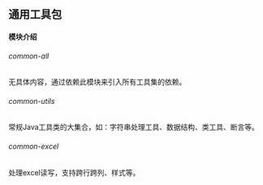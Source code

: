 ## 通用工具包

#### 模块介绍
###### common-all
无具体内容，通过依赖此模块来引入所有工具集的依赖。

###### common-utils
常规Java工具类的大集合，如：字符串处理工具、数据结构、类工具、断言等。

###### common-excel
处理excel读写，支持跨行跨列、样式等。
